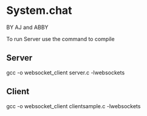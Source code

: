 # System.chat


BY AJ and ABBY


To run Server use the command to compile 

Server
---
gcc -o websocket_client server.c -lwebsockets

Client
---
gcc -o websocket_client clientsample.c -lwebsockets 
